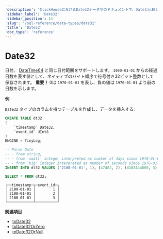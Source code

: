 ```yaml
---
'description': 'ClickHouseにおけるDate32データ型のドキュメントで、Dateと比較して拡張された範囲の日付を保存します。'
'sidebar_label': 'Date32'
'sidebar_position': 14
'slug': '/sql-reference/data-types/date32'
'title': 'Date32'
'doc_type': 'reference'
---
```



# Date32

日付。 [DateTime64](../../sql-reference/data-types/datetime64.md) と同じ日付範囲をサポートします。 `1900-01-01` からの経過日数を表す値として、ネイティブのバイト順序で符号付き32ビット整数として保存されます。 **重要！** 0は `1970-01-01` を表し、負の値は `1970-01-01` より前の日数を示します。

**例**

`Date32` タイプのカラムを持つテーブルを作成し、データを挿入する:

```sql
CREATE TABLE dt32
(
    `timestamp` Date32,
    `event_id` UInt8
)
ENGINE = TinyLog;
```

```sql
-- Parse Date
-- - from string,
-- - from 'small' integer interpreted as number of days since 1970-01-01, and
-- - from 'big' integer interpreted as number of seconds since 1970-01-01.
INSERT INTO dt32 VALUES ('2100-01-01', 1), (47482, 2), (4102444800, 3);

SELECT * FROM dt32;
```

```text
┌──timestamp─┬─event_id─┐
│ 2100-01-01 │        1 │
│ 2100-01-01 │        2 │
│ 2100-01-01 │        3 │
└────────────┴──────────┘
```

**関連項目**

- [toDate32](../../sql-reference/functions/type-conversion-functions.md#todate32)
- [toDate32OrZero](/sql-reference/functions/type-conversion-functions#todate32orzero)
- [toDate32OrNull](/sql-reference/functions/type-conversion-functions#todate32ornull)
